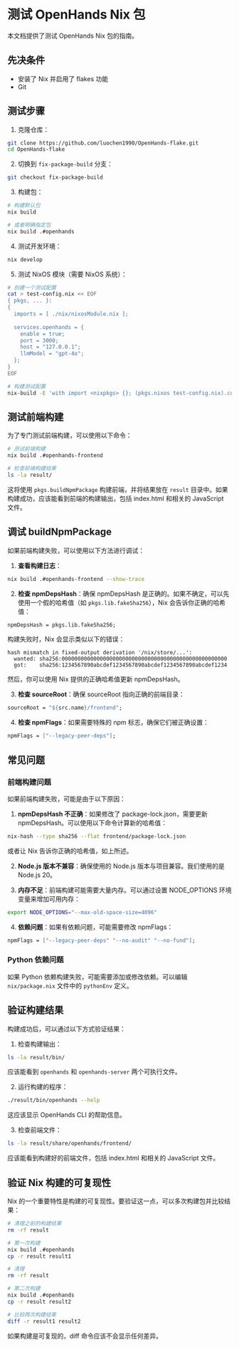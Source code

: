 # 测试 OpenHands Nix 包

本文档提供了测试 OpenHands Nix 包的指南。

## 先决条件

- 安装了 Nix 并启用了 flakes 功能
- Git

## 测试步骤

1. 克隆仓库：

```bash
git clone https://github.com/luochen1990/OpenHands-flake.git
cd OpenHands-flake
```

2. 切换到 `fix-package-build` 分支：

```bash
git checkout fix-package-build
```

3. 构建包：

```bash
# 构建默认包
nix build

# 或者明确指定包
nix build .#openhands
```

4. 测试开发环境：

```bash
nix develop
```

5. 测试 NixOS 模块（需要 NixOS 系统）：

```bash
# 创建一个测试配置
cat > test-config.nix << EOF
{ pkgs, ... }:
{
  imports = [ ./nix/nixosModule.nix ];
  
  services.openhands = {
    enable = true;
    port = 3000;
    host = "127.0.0.1";
    llmModel = "gpt-4o";
  };
}
EOF

# 构建测试配置
nix-build -E 'with import <nixpkgs> {}; (pkgs.nixos test-config.nix).config.system.build.toplevel'
```

## 测试前端构建

为了专门测试前端构建，可以使用以下命令：

```bash
# 测试前端构建
nix build .#openhands-frontend

# 检查前端构建结果
ls -la result/
```

这将使用 `pkgs.buildNpmPackage` 构建前端，并将结果放在 `result` 目录中。如果构建成功，应该能看到前端的构建输出，包括 index.html 和相关的 JavaScript 文件。

## 调试 buildNpmPackage

如果前端构建失败，可以使用以下方法进行调试：

1. **查看构建日志**：

```bash
nix build .#openhands-frontend --show-trace
```

2. **检查 npmDepsHash**：确保 npmDepsHash 是正确的。如果不确定，可以先使用一个假的哈希值（如 `pkgs.lib.fakeSha256`），Nix 会告诉你正确的哈希值：

```nix
npmDepsHash = pkgs.lib.fakeSha256;
```

构建失败时，Nix 会显示类似以下的错误：

```
hash mismatch in fixed-output derivation '/nix/store/...':
  wanted: sha256:0000000000000000000000000000000000000000000000000000
  got:    sha256:1234567890abcdef1234567890abcdef1234567890abcdef1234
```

然后，你可以使用 Nix 提供的正确哈希值更新 npmDepsHash。

3. **检查 sourceRoot**：确保 sourceRoot 指向正确的前端目录：

```nix
sourceRoot = "${src.name}/frontend";
```

4. **检查 npmFlags**：如果需要特殊的 npm 标志，确保它们被正确设置：

```nix
npmFlags = ["--legacy-peer-deps"];
```

## 常见问题

### 前端构建问题

如果前端构建失败，可能是由于以下原因：

1. **npmDepsHash 不正确**：如果修改了 package-lock.json，需要更新 npmDepsHash。可以使用以下命令计算新的哈希值：

```bash
nix-hash --type sha256 --flat frontend/package-lock.json
```

或者让 Nix 告诉你正确的哈希值，如上所述。

2. **Node.js 版本不兼容**：确保使用的 Node.js 版本与项目兼容。我们使用的是 Node.js 20。

3. **内存不足**：前端构建可能需要大量内存。可以通过设置 NODE_OPTIONS 环境变量来增加可用内存：

```bash
export NODE_OPTIONS="--max-old-space-size=4096"
```

4. **依赖问题**：如果有依赖问题，可能需要修改 npmFlags：

```nix
npmFlags = ["--legacy-peer-deps" "--no-audit" "--no-fund"];
```

### Python 依赖问题

如果 Python 依赖构建失败，可能需要添加或修改依赖。可以编辑 `nix/package.nix` 文件中的 `pythonEnv` 定义。

## 验证构建结果

构建成功后，可以通过以下方式验证结果：

1. 检查构建输出：

```bash
ls -la result/bin/
```

应该能看到 `openhands` 和 `openhands-server` 两个可执行文件。

2. 运行构建的程序：

```bash
./result/bin/openhands --help
```

这应该显示 OpenHands CLI 的帮助信息。

3. 检查前端文件：

```bash
ls -la result/share/openhands/frontend/
```

应该能看到构建好的前端文件，包括 index.html 和相关的 JavaScript 文件。

## 验证 Nix 构建的可复现性

Nix 的一个重要特性是构建的可复现性。要验证这一点，可以多次构建包并比较结果：

```bash
# 清理之前的构建结果
rm -rf result

# 第一次构建
nix build .#openhands
cp -r result result1

# 清理
rm -rf result

# 第二次构建
nix build .#openhands
cp -r result result2

# 比较两次构建结果
diff -r result1 result2
```

如果构建是可复现的，diff 命令应该不会显示任何差异。
